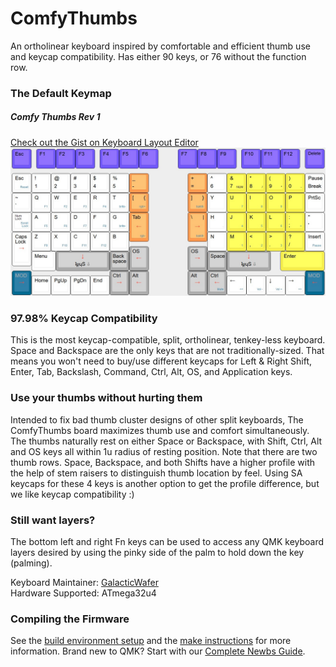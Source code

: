 # ComfyThumbs

An ortholinear keyboard inspired by comfortable and efficient thumb use and keycap compatibility. Has either 90 keys, or 76 without the function row.

### The Default Keymap
<h5><b>Comfy Thumbs Rev 1</b></h5>


[Check out the Gist on Keyboard Layout Editor](http://www.keyboard-layout-editor.com/#/gists/36e706f383088aca6e862086f8b5e326)
![Default Keymap](https://raw.githubusercontent.com/GalacticWafer/ComfyThumbs/master/layout.jpg)

<p>

### 97.98% Keycap Compatibility

This is the most keycap-compatible, split, ortholinear, tenkey-less keyboard. Space and Backspace are the only keys that are not traditionally-sized. That means you won't need to buy/use different keycaps for Left  & Right Shift, Enter, Tab, Backslash, Command, Ctrl, Alt, OS, and Application keys.

<p>

### Use your thumbs without hurting them

Intended to fix bad thumb cluster designs of other split keyboards, The ComfyThumbs board maximizes thumb use and comfort simultaneously. The thumbs naturally rest on either Space or Backspace, with Shift, Ctrl, Alt and OS keys all within 1u radius of resting position. Note that there are two thumb rows. Space, Backspace, and both Shifts have a higher profile with the help of stem raisers to distinguish thumb location by feel. Using SA keycaps for these 4 keys is another option to get the profile difference, but we like keycap compatibility :)


### Still want layers?
The bottom left and right Fn keys can be used to access any QMK keyboard layers desired by using the pinky side of the palm to hold down the key (palming).
</p>



Keyboard Maintainer: [GalacticWafer](https://github.com/GalacticWafer)  
Hardware Supported: ATmega32u4  

### Compiling the Firmware

See the [build environment setup](https://docs.qmk.fm/#/getting_started_build_tools) and the [make instructions](https://docs.qmk.fm/#/getting_started_make_guide) for more information. Brand new to QMK? Start with our [Complete Newbs Guide](https://docs.qmk.fm/#/newbs).
